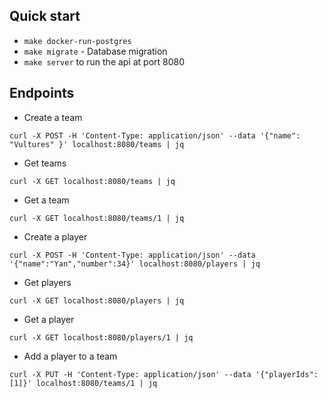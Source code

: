 ## Quick start

- `make docker-run-postgres`
- `make migrate` - Database migration
- `make server` to run the api at port 8080

## Endpoints

- Create a team 

```
curl -X POST -H 'Content-Type: application/json' --data '{"name": "Vultures" }' localhost:8080/teams | jq
```

- Get teams

``` 
curl -X GET localhost:8080/teams | jq

```

- Get a team

``` 
curl -X GET localhost:8080/teams/1 | jq

```

- Create a player

```
curl -X POST -H 'Content-Type: application/json' --data '{"name":"Yan","number":34}' localhost:8080/players | jq

```

- Get players

``` 
curl -X GET localhost:8080/players | jq

```

- Get a player

``` 
curl -X GET localhost:8080/players/1 | jq

```

- Add a player to a team

```
curl -X PUT -H 'Content-Type: application/json' --data '{"playerIds":[1]}' localhost:8080/teams/1 | jq

```


